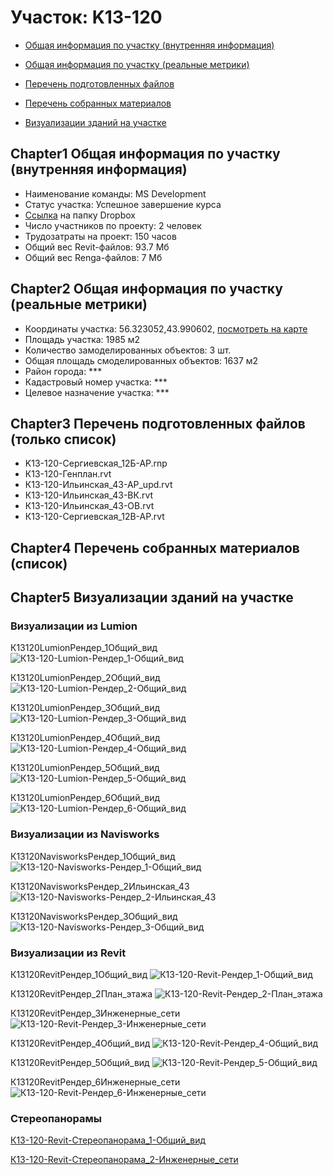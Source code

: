 # Участок: K13-120

* [Общая информация по участку (внутренняя информация)](#Chapter1)

* [Общая информация по участку (реальные метрики)](#Chapter2)

* [Перечень подготовленных файлов](#Chapter3)

* [Перечень собранных материалов](#Chapter4)

* [Визуализации зданий на участке](#Chapter5)

## <a id="test">Chapter1</a> Общая информация по участку (внутренняя информация)
+ Наименование команды: MS Development
+ Статус участка: Успешное завершение курса
+ [Ссылка](https://www.dropbox.com/sh/wvvgv1nw1iqred9/AACMkKZQ4Az1H4gqx6_qPDlGa/K13_120?dl=0) на папку Dropbox
+ Число участников по проекту: 2 человек
+ Трудозатраты на проект: 150 часов
+ Общий вес Revit-файлов: 93.7 Мб
+ Общий вес Renga-файлов: 7 Мб
## <a id="test">Chapter2</a> Общая информация по участку (реальные метрики)
+ Координаты участка: 56.323052,43.990602, [посмотреть на карте](https://yandex.ru/maps/47/nizhny-novgorod/?ll=56.323052%2C43.990602&z=19)
+ Площадь участка: 1985 м2
+ Количество замоделированных объектов: 3 шт.
+ Общая площадь смоделированных объектов: 1637 м2
+ Район города: *** 
+ Кадастровый номер участка: *** 
+ Целевое назначение участка: *** 
## <a id="test">Chapter3</a> Перечень подготовленных файлов (только список)
+ K13-120-Сергиевская_12Б-АР.rnp
+ К13-120-Генплан.rvt
+ К13-120-Ильинская_43-АР_upd.rvt
+ К13-120-Ильинская_43-ВК.rvt
+ К13-120-Ильинская_43-ОВ.rvt
+ К13-120-Сергиевская_12В-АР.rvt
## <a id="test">Chapter4</a> Перечень собранных материалов (список)
## <a id="test">Chapter5</a> Визуализации зданий на участке
### Визуализации из Lumion
К13120LumionРендер_1Общий_вид
![К13-120-Lumion-Рендер_1-Общий_вид](/Images/K13_120/К13-120-Lumion-Рендер_1-Общий_вид_Compressed.jpg)

К13120LumionРендер_2Общий_вид
![К13-120-Lumion-Рендер_2-Общий_вид](/Images/K13_120/К13-120-Lumion-Рендер_2-Общий_вид_Compressed.jpg)

К13120LumionРендер_3Общий_вид
![К13-120-Lumion-Рендер_3-Общий_вид](/Images/K13_120/К13-120-Lumion-Рендер_3-Общий_вид_Compressed.jpg)

К13120LumionРендер_4Общий_вид
![К13-120-Lumion-Рендер_4-Общий_вид](/Images/K13_120/К13-120-Lumion-Рендер_4-Общий_вид_Compressed.jpg)

К13120LumionРендер_5Общий_вид
![К13-120-Lumion-Рендер_5-Общий_вид](/Images/K13_120/К13-120-Lumion-Рендер_5-Общий_вид_Compressed.jpg)

К13120LumionРендер_6Общий_вид
![К13-120-Lumion-Рендер_6-Общий_вид](/Images/K13_120/К13-120-Lumion-Рендер_6-Общий_вид_Compressed.jpg)

### Визуализации из Navisworks
К13120NavisworksРендер_1Общий_вид
![К13-120-Navisworks-Рендер_1-Общий_вид](/Images/K13_120/К13-120-Navisworks-Рендер_1-Общий_вид_Compressed.jpg)

К13120NavisworksРендер_2Ильинская_43
![К13-120-Navisworks-Рендер_2-Ильинская_43](/Images/K13_120/К13-120-Navisworks-Рендер_2-Ильинская_43_Compressed.jpg)

К13120NavisworksРендер_3Общий_вид
![К13-120-Navisworks-Рендер_3-Общий_вид](/Images/K13_120/К13-120-Navisworks-Рендер_3-Общий_вид_Compressed.jpg)

### Визуализации из Revit
К13120RevitРендер_1Общий_вид
![К13-120-Revit-Рендер_1-Общий_вид](/Images/K13_120/К13-120-Revit-Рендер_1-Общий_вид_Compressed.jpg)

К13120RevitРендер_2План_этажа
![К13-120-Revit-Рендер_2-План_этажа](/Images/K13_120/К13-120-Revit-Рендер_2-План_этажа_Compressed.jpg)

К13120RevitРендер_3Инженерные_сети
![К13-120-Revit-Рендер_3-Инженерные_сети](/Images/K13_120/К13-120-Revit-Рендер_3-Инженерные_сети_Compressed.jpg)

К13120RevitРендер_4Общий_вид
![К13-120-Revit-Рендер_4-Общий_вид](/Images/K13_120/К13-120-Revit-Рендер_4-Общий_вид_Compressed.jpg)

К13120RevitРендер_5Общий_вид
![К13-120-Revit-Рендер_5-Общий_вид](/Images/K13_120/К13-120-Revit-Рендер_5-Общий_вид_Compressed.jpg)

К13120RevitРендер_6Инженерные_сети
![К13-120-Revit-Рендер_6-Инженерные_сети](/Images/K13_120/К13-120-Revit-Рендер_6-Инженерные_сети_Compressed.jpg)

### Стереопанорамы
[К13-120-Revit-Стереопанорама_1-Общий_вид](https://pano.autodesk.com/pano.html?url=jpgs/ec8ba059-39e5-4f2b-b088-6cba4643d305&version=2)

[К13-120-Revit-Стереопанорама_2-Инженерные_сети](https://pano.autodesk.com/pano.html?url=jpgs/5790b125-99ad-47d8-afe5-c2a379ed00f4&version=2)

